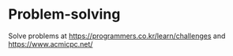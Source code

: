 # Problem-solving
Solve problems at https://programmers.co.kr/learn/challenges and https://www.acmicpc.net/

